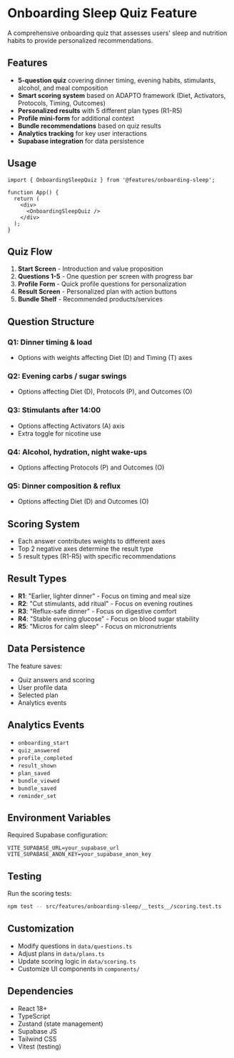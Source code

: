# Onboarding Sleep Quiz Feature

A comprehensive onboarding quiz that assesses users' sleep and nutrition habits to provide personalized recommendations.

## Features

- **5-question quiz** covering dinner timing, evening habits, stimulants, alcohol, and meal composition
- **Smart scoring system** based on ADAPTO framework (Diet, Activators, Protocols, Timing, Outcomes)
- **Personalized results** with 5 different plan types (R1-R5)
- **Profile mini-form** for additional context
- **Bundle recommendations** based on quiz results
- **Analytics tracking** for key user interactions
- **Supabase integration** for data persistence

## Usage

```tsx
import { OnboardingSleepQuiz } from '@features/onboarding-sleep';

function App() {
  return (
    <div>
      <OnboardingSleepQuiz />
    </div>
  );
}
```

## Quiz Flow

1. **Start Screen** - Introduction and value proposition
2. **Questions 1-5** - One question per screen with progress bar
3. **Profile Form** - Quick profile questions for personalization
4. **Result Screen** - Personalized plan with action buttons
5. **Bundle Shelf** - Recommended products/services

## Question Structure

### Q1: Dinner timing & load
- Options with weights affecting Diet (D) and Timing (T) axes

### Q2: Evening carbs / sugar swings
- Options affecting Diet (D), Protocols (P), and Outcomes (O)

### Q3: Stimulants after 14:00
- Options affecting Activators (A) axis
- Extra toggle for nicotine use

### Q4: Alcohol, hydration, night wake-ups
- Options affecting Protocols (P) and Outcomes (O)

### Q5: Dinner composition & reflux
- Options affecting Diet (D) and Outcomes (O)

## Scoring System

- Each answer contributes weights to different axes
- Top 2 negative axes determine the result type
- 5 result types (R1-R5) with specific recommendations

## Result Types

- **R1**: "Earlier, lighter dinner" - Focus on timing and meal size
- **R2**: "Cut stimulants, add ritual" - Focus on evening routines
- **R3**: "Reflux-safe dinner" - Focus on digestive comfort
- **R4**: "Stable evening glucose" - Focus on blood sugar stability
- **R5**: "Micros for calm sleep" - Focus on micronutrients

## Data Persistence

The feature saves:
- Quiz answers and scoring
- User profile data
- Selected plan
- Analytics events

## Analytics Events

- `onboarding_start`
- `quiz_answered`
- `profile_completed`
- `result_shown`
- `plan_saved`
- `bundle_viewed`
- `bundle_saved`
- `reminder_set`

## Environment Variables

Required Supabase configuration:
```env
VITE_SUPABASE_URL=your_supabase_url
VITE_SUPABASE_ANON_KEY=your_supabase_anon_key
```

## Testing

Run the scoring tests:
```bash
npm test -- src/features/onboarding-sleep/__tests__/scoring.test.ts
```

## Customization

- Modify questions in `data/questions.ts`
- Adjust plans in `data/plans.ts`
- Update scoring logic in `data/scoring.ts`
- Customize UI components in `components/`

## Dependencies

- React 18+
- TypeScript
- Zustand (state management)
- Supabase JS
- Tailwind CSS
- Vitest (testing)
